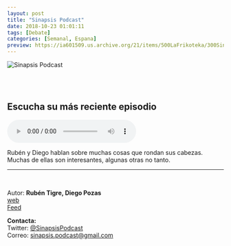 ```yaml
---
layout: post
title: "Sinapsis Podcast"
date: 2018-10-23 01:01:11
tags: [Debate]
categories: [Semanal, Espana]
preview: https://ia601509.us.archive.org/21/items/500LaFrikoteka/300Sinapsis-SinapsisPodcast.png
---
```


![Sinapsis Podcast](https://ia601509.us.archive.org/21/items/500LaFrikoteka/400Sinapsis-SinapsisPodcast.png)

<br/>
<br/>

## Escucha su más reciente episodio

<!--reproductor-feed=http://www.ivoox.com/sinapsis_fg_f1582681_filtro_1.xml-->
<!--reproductor-start-->
<audio id="audio" preload="auto" controls="" src="http://www.ivoox.com/bonus-torrijas-a-sinapsis-torrinapsis_mf_30091531_feed_1.mp3"></audio>
<!--reproductor-end-->

Rubén y Diego hablan sobre muchas cosas que rondan sus cabezas. Muchas de ellas son interesantes, algunas otras no tanto.

_ _ _

<br>

Autor: **Rubén Tigre, Diego Pozas**  
[web](https://www.sinapsispodcast.com/)  
[Feed](http://www.ivoox.com/sinapsis_fg_f1582681_filtro_1.xml)  


**Contacta:**  
Twitter: [@SinapsisPodcast](https://twitter.com/SinapsisPodcast)  
Correo: [sinapsis.podcast@gmail.com](mailto:sinapsis.podcast@gmail.com)  

